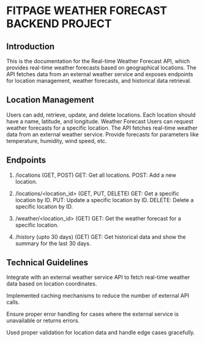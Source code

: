 # FITPAGE WEATHER FORECAST BACKEND PROJECT
## Introduction

This is the documentation for the Real-time Weather Forecast API, which provides real-time weather forecasts based on geographical locations. The API fetches data from an external weather service and exposes endpoints for location management, weather forecasts, and historical data retrieval.

## Location Management

Users can add, retrieve, update, and delete locations.
Each location should have a name, latitude, and longitude.
Weather Forecast
Users can request weather forecasts for a specific location.
The API fetches real-time weather data from an external weather service.
Provide forecasts for parameters like temperature, humidity, wind speed, etc.
## Endpoints

1. /locations (GET, POST)
GET: Get all locations.
POST: Add a new location.

2. /locations/<location_id> (GET, PUT, DELETE)
GET: Get a specific location by ID.
PUT: Update a specific location by ID.
DELETE: Delete a specific location by ID.

3. /weather/<location_id> (GET)
GET: Get the weather forecast for a specific location.

4. /history (upto 30 days) (GET)
GET: Get historical data and show the summary for the last 30 days.
## Technical Guidelines

Integrate with an external weather service API to fetch real-time weather data based on location coordinates.

Implemented caching mechanisms to reduce the number of external API calls.

Ensure proper error handling for cases where the external service is unavailable or returns errors.

Used proper validation for location data and handle edge cases gracefully.
